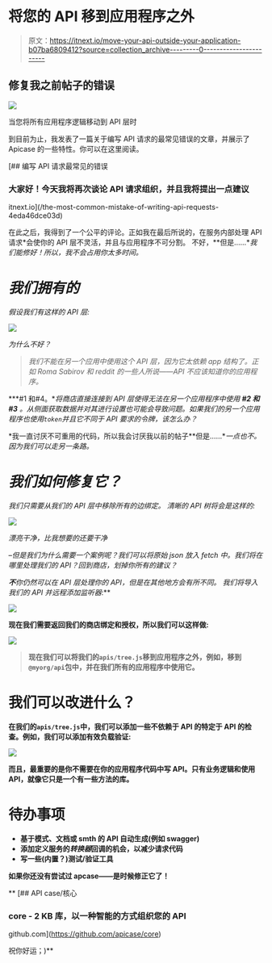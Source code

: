# 将您的 API 移到应用程序之外

> 原文：<https://itnext.io/move-your-api-outside-your-application-b07ba6809412?source=collection_archive---------0----------------------->

## 修复我之前帖子的错误

![](img/8fbd8695048b7826f77f23946b89079b.png)

当您将所有应用程序逻辑移动到 API 层时

到目前为止，我发表了一篇关于编写 API 请求的最常见错误的文章，并展示了 Apicase 的一些特性。你可以在这里阅读。

[](/the-most-common-mistake-of-writing-api-requests-4eda46dce03d) [## 编写 API 请求最常见的错误

### 大家好！今天我将再次谈论 API 请求组织，并且我将提出一点建议

itnext.io](/the-most-common-mistake-of-writing-api-requests-4eda46dce03d) 

在此之后，我得到了一个公平的评论。正如我在最后所说的，在服务内部处理 API 请求*会使你的 API 层不灵活，并且与应用程序不可分割。
不好，**但是……**我们能修好！所以，我不会占用你太多时间。*

# *我们拥有的*

*假设我们有这样的 API 层:*

*![](img/508b7465698cd7e4dcc1adac742b149a.png)*

*为什么不好？*

> *我们不能在另一个应用中使用这个 API 层，因为它太依赖 app 结构了。正如 Roma Sabirov 和 reddit 的一些人所说——API 不应该知道你的应用程序。*

***#1 和#4。**将商店直接连接到 API 层使得无法在另一个应用程序中使用
**#2 和#3** 。从侧面获取数据并对其进行设置也可能会导致问题。如果我们的另一个应用程序也使用`token`并且它不同于 API 要求的令牌，该怎么办？*

*我一直讨厌不可重用的代码，所以我会讨厌我以前的帖子**但是……**一点也不。因为我们可以走另一条路。*

# *我们如何修复它？*

*我们只需要从我们的 API 层中移除所有的边绑定。
清晰的 API 树将会是这样的:*

*![](img/96c091d775c8049d23356d0b6a45c687.png)*

*漂亮干净，比我想要的还要干净*

*–*但是我们为什么需要一个案例呢？我们可以将原始 json 放入 fetch 中。我们将在哪里处理我们的 API？回到商店，划掉你所有的建议？**

***不**你仍然可以在 API 层处理你的 API，但是在其他地方会有所不同。
我们将导入我们的 API 并远程添加监听器*:**

**![](img/b0962c42461f3e7d87f956c2f20e30cb.png)**

**现在我们需要返回我们的商店绑定和授权，所以我们可以这样做:**

**![](img/7f69c925921ae41254c1d930d3060554.png)**

> **现在我们可以将我们的`apis/tree.js`移到应用程序之外，例如，移到`@myorg/api`包中，并在我们所有的应用程序中使用它。**

# **我们可以改进什么？**

**在我们的`apis/tree.js`中，我们可以添加一些不依赖于 API 的特定于 API 的检查。例如，我们可以添加有效负载验证:**

**![](img/1725047be19dd0e4d7c5670ab435142c.png)**

**而且，最重要的是你不需要在你的应用程序代码中写 API。只有业务逻辑和使用 API，就像它只是一个有一些方法的库。**

# **待办事项**

*   **基于模式、文档或 smth 的 API 自动生成(例如 swagger)**
*   **添加定义服务的*转换器*回调的机会，以减少请求代码**
*   **写一些(内置？)测试/验证工具**

**如果你还没有尝试过 apcase——是时候修正它了！**

**[](https://github.com/apicase/core) [## API case/核心

### core - 2 KB 库，以一种智能的方式组织您的 API

github.com](https://github.com/apicase/core) 

祝你好运；)**